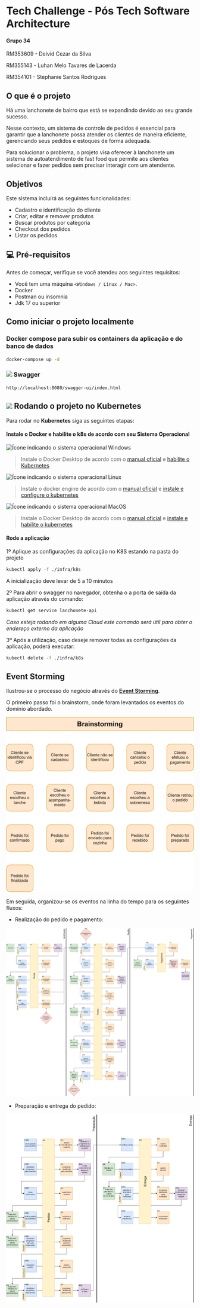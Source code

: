 # Tech Challenge - Pós Tech Software Architecture

#### Grupo 34

RM353609 - Deivid Cezar da Silva

RM355143 - Luhan Melo Tavares de Lacerda

RM354101 - Stephanie Santos Rodrigues

## O que é o projeto

Há uma lanchonete de bairro que está se expandindo devido ao seu grande sucesso.

Nesse contexto, um sistema de controle de pedidos é essencial para garantir que a lanchonete possa atender os clientes de maneira eficiente, gerenciando seus pedidos e estoques de forma adequada.

Para solucionar o problema, o projeto visa oferecer à lanchonete um sistema de autoatendimento de fast food que permite aos clientes selecionar e fazer pedidos sem precisar interagir com um atendente.

## Objetivos

Este sistema incluirá as seguintes funcionalidades:

- Cadastro e identificação do cliente
- Criar, editar e remover produtos
- Buscar produtos por categoria
- Checkout dos pedidos
- Listar os pedidos 

## 💻 Pré-requisitos

Antes de começar, verifique se você atendeu aos seguintes requisitos:

* Você tem uma máquina `<Windows / Linux / Mac>`.
* Docker
* Postman ou insomnia
* Jdk 17 ou superior

## Como iniciar o projeto localmente

### Docker compose para subir os containers da aplicação e do banco de dados

```bash
docker-compose up -d
```

### <img src="https://user-images.githubusercontent.com/25181517/186711335-a3729606-5a78-4496-9a36-06efcc74f800.png" width=30> Swagger

```
http://localhost:8080/swagger-ui/index.html
```

## <img src="https://skillicons.dev/icons?i=kubernetes" width=30> Rodando o projeto no Kubernetes

Para rodar no **Kubernetes** siga as seguintes etapas:

#### Instale o Docker e habilite o k8s de acordo com seu Sistema Operacional

<img width="20" src="https://user-images.githubusercontent.com/25181517/186884150-05e9ff6d-340e-4802-9533-2c3f02363ee3.png" alt="Ícone indicando o sistema operacional Windows">

> Instale o Docker Desktop de acordo com o [manual oficial](https://docs.docker.com/desktop/install/windows-install/) e [habilite o Kubernetes](https://docs.docker.com/desktop/kubernetes/)

<img width="20" src="https://github.com/marwin1991/profile-technology-icons/assets/76662862/2481dc48-be6b-4ebb-9e8c-3b957efe69fa" alt="Ícone indicando o sistema operacional Linux">

> Instale o docker engine de acordo com o [manual oficial](https://docs.docker.com/engine/install/) e [instale e configure o kubernetes](https://kubernetes.io/docs/tasks/tools/install-kubectl-linux/)

<img width="20" src="https://user-images.githubusercontent.com/25181517/186884152-ae609cca-8cf1-4175-8d60-1ce1fa078ca2.png" alt="Ícone indicando o sistema operacional MacOS">

> Instale o Docker Desktop de acordo com o [manual oficial](https://docs.docker.com/desktop/install/mac-install/) e [instale e habilite o kubernetes](https://docs.docker.com/desktop/kubernetes/)

#### Rode a aplicação

1º Aplique as configurações da aplicação no K8S estando na pasta do projeto
```bash
kubectl apply -f ./infra/k8s
```
A inicialização deve levar de 5 a 10 minutos

2º Para abrir o swagger no navegador, obtenha o a porta de saída da aplicação através do comando:

```bash
kubectl get service lanchonete-api
```
_Caso esteja rodando em alguma Cloud este comando será útil para obter o endereço externo da aplicação_

3º Após a utilização, caso deseje remover todas as configurações da aplicação, poderá executar:
```bash
kubectl delete -f ./infra/k8s
```

## Event Storming

Ilustrou-se o processo do negócio através do [**Event Storming**](assets/event-storming).

O primeiro passo foi o brainstorm, onde foram levantados os eventos do domínio abordado.

<p align = "center">
  <img src = assets/event-storming/Brainstorming.svg>
</p>

Em seguida, organizou-se os eventos na linha do tempo para os seguintes fluxos:

- Realização do pedido e pagamento:

<p align = "center">
  <img src = assets/event-storming/Pedido-pagamento.svg>
</p>

- Preparação e entrega do pedido:

<p align = "center">
  <img src = assets/event-storming/Preparacao-entrega.svg>
</p>
